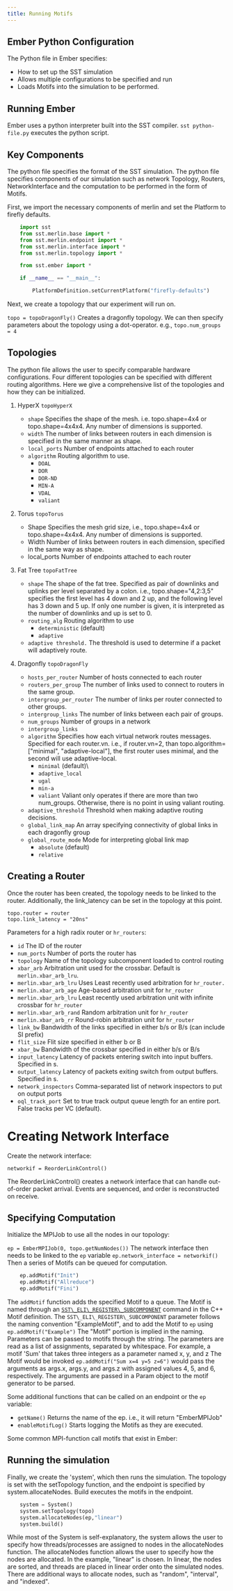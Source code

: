 ```yaml
---
title: Running Motifs
---
```


## Ember Python Configuration

The Python file in Ember specifies:
- How to set up the SST simulation
- Allows multiple configurations to be specified and run
- Loads Motifs into the simulation to be performed.

## Running Ember

Ember uses a python interpreter built into the SST compiler.
`sst python-file.py` executes the python script.

## Key Components

The python file specifies the format of the SST simulation. The python file specifies components of our simulation such as network Topology, Routers, NetworkInterface and the computation to be performed in the form of Motifs.

First, we import the necessary components of merlin and set the Platform to firefly defaults.

```py
    import sst
    from sst.merlin.base import *
    from sst.merlin.endpoint import *
    from sst.merlin.interface import *
    from sst.merlin.topology import *

    from sst.ember import *

    if __name__ == "__main__":

        PlatformDefinition.setCurrentPlatform("firefly-defaults")
```
Next, we create a topology that our experiment will run on.

`topo = topoDragonFly()`
Creates a dragonfly topology.
We can then specify parameters about the topology using a dot-operator. e.g.,
`topo.num_groups = 4`

## Topologies

The python file allows the user to specify comparable hardware configurations.
Four different topologies can be specified with different routing algorithms.
Here we give a comprehensive list of the topologies and how they can be initialized.

1.  HyperX `topoHyperX`
    *   `shape`
        Specifies the shape of the mesh. i.e. topo.shape=4x4 or topo.shape=4x4x4. Any number of dimensions is supported.
    *   `width`
        The number of links between routers in each dimension is specified in the same manner as shape.
    *   `local_ports`
        Number of endpoints attached to each router
    *   `algorithm`
        Routing algorithm to use.
        *   `DOAL`
        *   `DOR`
        *   `DOR-ND`
        *   `MIN-A`
        *   `VDAL`
        *   `valiant`
2.  Torus `topoTorus`
    *   Shape
        Specifies the mesh grid size, i.e., topo.shape=4x4 or topo.shape=4x4x4. Any number of dimensions is supported.
    *   Width
        Number of links between routers in each dimension, specified in the same way as shape.
    *   local\_ports
        Number of endpoints attached to each router
3. Fat Tree `topoFatTree`
    *   `shape`
        The shape of the fat tree. Specified as pair of downlinks and uplinks per level separated by a colon. i.e., topo.shape="4,2:3,5" specifies the first level has 4 down and 2 up, and the following level has 3 down and 5 up.
        If only one number is given, it is interpreted as the number of downlinks and up is set to 0.
    *   `routing_alg` Routing algorithm to use
        * `deterministic` (default)
        * `adaptive`
    *   `adaptive threshold.`
        The threshold is used to determine if a packet will adaptively route.
4. Dragonfly `topoDragonFly`

    *   `hosts_per_router`
        Number of hosts connected to each router
    *   `routers_per_group`
        The number of links used to connect to routers in the same group.
    *   `intergroup_per_router`
        The number of links per router connected to other groups.
    *   `intergroup_links`
        The number of links between each pair of groups.
    *   `num_groups`
        Number of groups in a network
    *   `intergroup_links`
    *   `algorithm`
        Specifies how each virtual network routes messages.
        Specified for each router.vn. i.e., if router.vn=2, than topo.algorithm=\["minimal", "adaptive-local"], the first router uses minimal, and the second will use adaptive-local.
        * `minimal` (default)\
        * `adaptive_local`
        * `ugal`
        * `min-a`
        * `valiant`
        Valiant only operates if there are more than two num\_groups. Otherwise, there is no point in using valiant routing.
    *   `adaptive_threshold`
        Threshold when making adaptive routing decisions.
    *   `global_link_map`
        An array specifying connectivity of global links in each dragonfly group
    *   `global_route_mode`
        Mode for interpreting global link map
        *   `absolute` (default)
        *   `relative`

## Creating a Router

Once the router has been created, the topology needs to be linked to the router. Additionally, the link\_latency can be set in the topology at this point.

    topo.router = router
    topo.link_latency = "20ns"

Parameters for a high radix router or  `hr_routers`:
* `id`
The ID of the router
* `num_ports`
Number of ports the router has
* `topology`
Name of the topology subcomponent loaded to control routing
* `xbar_arb`
Arbitration unit used for the crossbar. Default is `merlin.xbar_arb_lru`.
* `merlin.xbar_arb_lru`
Uses Least recently used arbitration for `hr_router.`
* `merlin.xbar_arb_age`
Age-based arbitration unit for `hr_router`
* `merlin.xbar_arb_lru`
Least recently used arbitration unit with infinite crossbar for `hr_router`
* `merlin.xbar_arb_rand`
Random arbitration unit for `hr_router`
*  `merlin.xbar_arb_rr`
Round-robin arbitration unit for `hr_router`
* `link_bw`
Bandwidth of the links specified in either b/s or B/s (can include SI prefix)
* `flit_size`
Flit size specified in either b or B
* `xbar_bw`
Bandwidth of the crossbar specified in either b/s or B/s
* `input_latency`
Latency of packets entering switch into input buffers. Specified in s.
* `output_latency`
Latency of packets exiting switch from output buffers. Specified in s.
* `network_inspectors`
Comma-separated list of network inspectors to put on output ports
* `oql_track_port`
Set to true track output queue length for an entire port. False tracks per VC (default).

# Creating Network Interface

Create the network interface:

    networkif = ReorderLinkControl()

The ReorderLinkControl() creates a network interface that can handle out-of-order packet arrival. Events are sequenced, and order is reconstructed on receive.

## Specifying Computation

Initialize the MPIJob to use all the nodes in our topology:

`ep = EmberMPIJob(0, topo.getNumNodes())`
The network interface then needs to be linked to the `ep` variable
`ep.network_interface = networkif()`
Then a series of Motifs can be queued for computation.
```py
    ep.addMotif("Init")
    ep.addMotif("Allreduce")
    ep.addMotif("Fini")
```
The `addMotif` function adds the specified Motif to a queue. The Motif is named through an [`SST\_ELI\_REGISTER\_SUBCOMPONENT`](../../core/eli/sst_eli_register_subcomponent) command in the C++ Motif definition. The `SST\_ELI\_REGISTER\_SUBCOMPONENT` parameter follows the naming convention "ExampleMotif", and to add the Motif to `ep` using `ep.addMotif("Example")` The "Motif" portion is implied in the naming.
Parameters can be passed to motifs through the string. The parameters are read as a list of assignments, separated by whitespace. For example, a motif 'Sum' that takes three integers as a parameter named x, y, and z
The Motif would be invoked `ep.addMotif("Sum x=4 y=5 z=6")` would pass the arguments as args.x, args.y, and args.z with assigned values 4, 5, and 6, respectively. The arguments are passed in a Param object to the motif generator to be parsed. 

Some additional functions that can be called on an endpoint or the `ep` variable:
* `getName()`
Returns the name of the ep. i.e., it will return "EmberMPIJob"
* `enableMotifLog()`
Starts logging the Motifs as they are executed.

Some common MPI-function call motifs that exist in Ember:

## Running the simulation

Finally, we create the 'system', which then runs the simulation. The topology is set with the setTopology function, and the endpoint is specified by system.allocateNodes. Build executes the motifs in the endpoint.
```py
    system = System()
    system.setTopology(topo)
    system.allocateNodes(ep,"linear")
    system.build()
```
While most of the System is self-explanatory, the system allows the user to specify how threads/processes are assigned to nodes in the allocateNodes function.
The allocateNodes function allows the user to specify how the nodes are allocated. In the example, "linear" is chosen. In linear, the nodes are sorted, and threads are placed in linear order onto the simulated nodes. There are additional ways to allocate nodes, such as "random", "interval", and "indexed".
